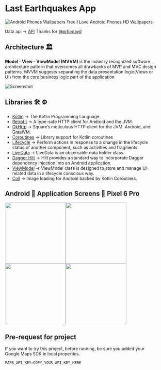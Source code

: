 # Last Earthquakes App
![Android Phones Wallpapers Free I Love Android Phones HD Wallpapers](https://user-images.githubusercontent.com/55163968/222984806-f55e8edc-bb7d-48d0-badf-a8917e48451d.jpeg)</br>

Data api -> [API](https://api.orhanaydogdu.com.tr/deprem/kandilli/live) Thanks for [@orhanayd](https://github.com/orhanayd)</br>


## Architecture 🏛

**Model - View - ViewModel (MVVM)** is the industry recognized software architecture pattern that overcomes all drawbacks of MVP and MVC design patterns. MVVM suggests separating the data presentation logic(Views or UI) from the core business logic part of the application

![Screenshot](https://miro.medium.com/v2/resize:fit:1100/format:webp/1*fEmAkjzVfRDLpHWEr4Tepg.png)


## Libraries 🛠 ⚙️
- [Kotlin](https://github.com/JetBrains/kotlin) -> The Kotlin Programming Language.
- [Retrofit](https://github.com/square/retrofit) -> A type-safe HTTP client for Android and the JVM.
- [OkHttp](https://github.com/square/okhttp) -> Square’s meticulous HTTP client for the JVM, Android, and GraalVM.
- [Coroutines](https://github.com/Kotlin/kotlinx.coroutines) -> Library support for Kotlin coroutines
- [Lifecycle](https://developer.android.com/jetpack/androidx/releases/lifecycle) -> Perform actions in response to a change in the lifecycle status of another component, such as activities and fragments.
- [LiveData](https://developer.android.com/topic/libraries/architecture/livedata) -> LiveData is an observable data holder class.
- [Dagger Hilt](https://developer.android.com/training/dependency-injection/hilt-android) -> Hilt provides a standard way to incorporate Dagger dependency injection into an Android application.
- [ViewModel](https://developer.android.com/topic/libraries/architecture/viewmodel) -> ViewModel class is designed to store and manage UI-related data in a lifecycle conscious way.
- [Coil](https://github.com/coil-kt/coil) -> Image loading for Android backed by Kotlin Coroutines.

## Android 📱 Application Screens 📸 Pixel 6 Pro

<img src="https://user-images.githubusercontent.com/55163968/222985650-d3b82304-2517-4ae5-9b3c-b5062007dfb2.png" width="200" /><img src="https://user-images.githubusercontent.com/55163968/222985661-c5be2595-c70f-4915-a60b-2110605df2c3.png" width="200" />
<img src="https://user-images.githubusercontent.com/55163968/222985669-7bd87ff4-5fb3-44ca-9b42-8c5e44b09a64.png" width="200" /><img src="https://user-images.githubusercontent.com/55163968/222986194-bf40fb76-3adf-4c94-8116-d8857d13aeef.png" width="200" />

## Pre-request for project

If you want to try this project, before running, be sure you added your Google Maps SDK in local properties.

```js
MAPS_API_KEY=COPY_YOUR_API_KEY_HERE
```
